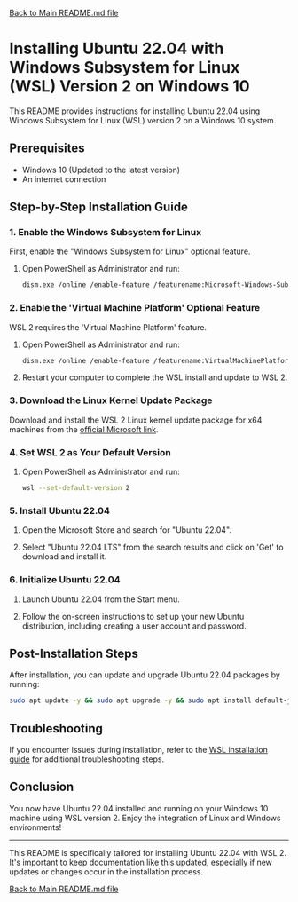 [Back to Main README.md file](../../README.md)

# Installing Ubuntu 22.04 with Windows Subsystem for Linux (WSL) Version 2 on Windows 10

This README provides instructions for installing Ubuntu 22.04 using Windows Subsystem for Linux (WSL) version 2 on a Windows 10 system.

## Prerequisites

- Windows 10 (Updated to the latest version)
- An internet connection

## Step-by-Step Installation Guide

### 1. Enable the Windows Subsystem for Linux

First, enable the "Windows Subsystem for Linux" optional feature.

1. Open PowerShell as Administrator and run:
   ```bash
   dism.exe /online /enable-feature /featurename:Microsoft-Windows-Subsystem-Linux /all /norestart
   ```

### 2. Enable the 'Virtual Machine Platform' Optional Feature

WSL 2 requires the 'Virtual Machine Platform' feature.

1. Open PowerShell as Administrator and run:
   ```bash
   dism.exe /online /enable-feature /featurename:VirtualMachinePlatform /all /norestart
   ```

2. Restart your computer to complete the WSL install and update to WSL 2.

### 3. Download the Linux Kernel Update Package

Download and install the WSL 2 Linux kernel update package for x64 machines from the [official Microsoft link](https://aka.ms/wsl2kernel).

### 4. Set WSL 2 as Your Default Version

1. Open PowerShell as Administrator and run:
   ```bash
   wsl --set-default-version 2
   ```

### 5. Install Ubuntu 22.04

1. Open the Microsoft Store and search for "Ubuntu 22.04".

2. Select "Ubuntu 22.04 LTS" from the search results and click on 'Get' to download and install it.

### 6. Initialize Ubuntu 22.04

1. Launch Ubuntu 22.04 from the Start menu.

2. Follow the on-screen instructions to set up your new Ubuntu distribution, including creating a user account and password.

## Post-Installation Steps

After installation, you can update and upgrade Ubuntu 22.04 packages by running:

```bash
sudo apt update -y && sudo apt upgrade -y && sudo apt install default-jdk -y && sudo apt-get upgrade ca-certificates-java -y
```

## Troubleshooting

If you encounter issues during installation, refer to the [WSL installation guide](https://docs.microsoft.com/en-us/windows/wsl/install-win10) for additional troubleshooting steps.

## Conclusion

You now have Ubuntu 22.04 installed and running on your Windows 10 machine using WSL version 2. Enjoy the integration of Linux and Windows environments!

---

This README is specifically tailored for installing Ubuntu 22.04 with WSL 2. It's important to keep documentation like this updated, especially if new updates or changes occur in the installation process.

[Back to Main README.md file](../../README.md)